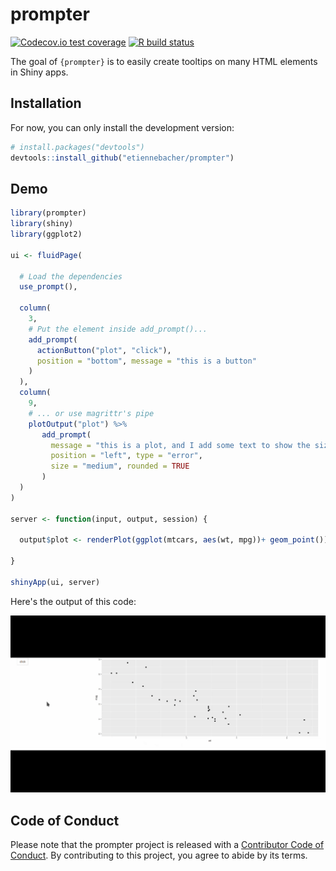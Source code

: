 
# prompter

<!-- badges: start -->
[![Codecov.io test coverage](https://codecov.io/gh/etiennebacher/prompter/branch/master/graphs/badge.svg)](https://codecov.io/github/etiennebacher/prompter)
[![R build status](https://github.com/etiennebacher/prompter/workflows/R-CMD-check/badge.svg)](https://github.com/etiennebacher/prompter/actions)
<!-- badges: end -->

The goal of `{prompter}` is to easily create tooltips on many HTML elements in Shiny apps.


## Installation

For now, you can only install the development version:
``` r
# install.packages("devtools")
devtools::install_github("etiennebacher/prompter")
```


## Demo

``` r
library(prompter)
library(shiny)
library(ggplot2)

ui <- fluidPage(

  # Load the dependencies
  use_prompt(),
  
  column(
    3, 
    # Put the element inside add_prompt()...
    add_prompt(
      actionButton("plot", "click"), 
      position = "bottom", message = "this is a button"
    )
  ),
  column(
    9,
    # ... or use magrittr's pipe
    plotOutput("plot") %>% 
       add_prompt(
         message = "this is a plot, and I add some text to show the size of the box",
         position = "left", type = "error", 
         size = "medium", rounded = TRUE
       )
  )
)

server <- function(input, output, session) {
  
  output$plot <- renderPlot(ggplot(mtcars, aes(wt, mpg))+ geom_point())
  
}

shinyApp(ui, server)
```
Here's the output of this code:

![](demo2.gif)

## Code of Conduct

Please note that the prompter project is released with a [Contributor Code of Conduct](https://contributor-covenant.org/version/2/0/CODE_OF_CONDUCT.html). By contributing to this project, you agree to abide by its terms.
